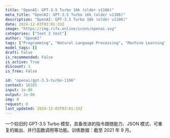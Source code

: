 ```yaml
---
title: "OpenAI: GPT-3.5 Turbo 16k (older v1106)"
meta_title: "OpenAI: GPT-3.5 Turbo 16k (older v1106)"
description: "OpenAI: GPT-3.5 Turbo 16k (older v1106)"
date: 2024-12-03T03:01:33Z
image: "https://img.rifx.online/icons/openai.svg"
categories: ["text 2 text"]
author: "OpenAI"
tags: ["Programming", "Natural Language Processing", "Machine Learning", "Generative AI", "Chatbots"]
model_tags: []
draft: False
is_recommended: False
is_active: True
discount: 1
is_free: False

id: "openai/gpt-3.5-turbo-1106"
context: 16385
input: 1e-06
output: 2e-06
img: 0
request: 0
last_updated: 2024-12-03T03:01:33Z
---
```


一个较旧的 GPT-3.5 Turbo 模型，具备改进的指令跟随能力、JSON 模式、可重复的输出、并行函数调用等功能。训练数据：截至 2021 年 9 月。

